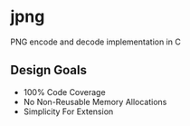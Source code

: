 # jpng
PNG encode and decode implementation in C

## Design Goals
- 100% Code Coverage
- No Non-Reusable Memory Allocations
- Simplicity For Extension

